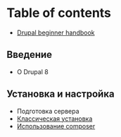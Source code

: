 # Table of contents

* [Drupal beginner handbook](README.md)

## Введение

* O Drupal 8

## Установка и настройка

* Подготовка сервера
* [Классическая установка](ustanovka-i-nastroika/klassicheskaya-ustanovka.md)
* [Использование composer](ustanovka-i-nastroika/ispolzovanie-composer.md)

